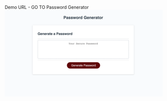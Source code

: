 Demo URL - [
](https://abdulazizabrar.github.io/password-generator/)GO TO Password Generator
![Screenshot](assests/password-generator.png)
